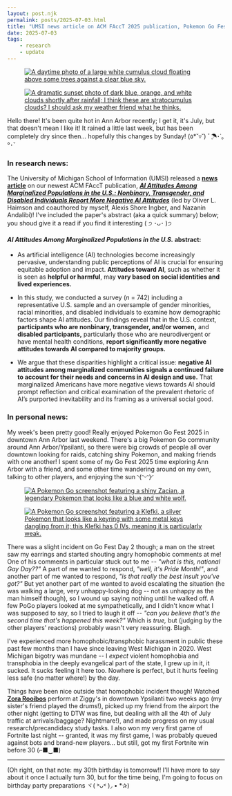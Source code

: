 ```yaml
---
layout: post.njk
permalink: posts/2025-07-03.html
title: "UMSI news article on ACM FAccT 2025 publication, Pokemon Go Fest 2025, 30th birthday (tomorrow!)"
date: 2025-07-03
tags:
    - research
    - update
---
```

<div class="gallery">
    <figure>
        <a href="../images/julycloud1-2025.jpg" data-caption="A cumulus cloud I saw the other day (Ann Arbor, MI)"><img src="../images/julycloud1-2025.jpg" alt="A daytime photo of a large white cumulus cloud floating above some trees against a clear blue sky."></a>
    </figure>
    <figure>
        <a href="../images/julycloud3-2025.jpg" data-caption="Cloudy sunset right after the rain (Ann Arbor, MI)"><img src="../images/julycloud3-2025.jpg" alt="A dramatic sunset photo of dark blue, orange, and white clouds shortly after rainfall; I think these are stratocumulus clouds? I should ask my weather friend what he thinks."></a>
    </figure>
</div>

Hello there! It's been quite hot in Ann Arbor recently; I get it, it's July, but that doesn't mean I like it! It rained a little last week, but has been completely dry since then... hopefully this changes by Sunday! (٥*˘▿˘) ﾞ☂･˙｡°･ˇ

### In research news:
The University of Michigan School of Information (UMSI) released a <a href="https://www.si.umich.edu/about-umsi/news/marginalized-americans-are-highly-skeptical-artificial-intelligence" target="blank"><b>news article</b></a> on our newest ACM FAccT publication, ***<a href="https://doi.org/10.1145/3715275.3732081" target="blank">AI Attitudes Among Marginalized Populations in the U.S.: Nonbinary, Transgender, and Disabled Individuals Report More Negative AI Attitudes</a>*** (led by Oliver L. Haimson and coauthored by myself, Alexis Shore Ingber, and Nazanin Andalibi)! I've included the paper's abstract (aka a quick summary) below; you shoud give it a read if you find it interesting ( ੭ ･ᴗ･ )੭

#### *AI Attitudes Among Marginalized Populations in the U.S.* abstract:
- As artificial intelligence (AI) technologies become increasingly pervasive, understanding public perceptions of AI is crucial for ensuring equitable adoption and impact. **Attitudes toward AI**, such as whether it is seen as **helpful or harmful**, may **vary based on social identities and lived experiences.**   

- In this study, we conducted a survey (*n* = 742) including a representative U.S. sample and an oversample of gender minorities, racial minorities, and disabled individuals to examine how demographic factors shape AI attitudes. Our findings reveal that in the U.S. context, **participants who are nonbinary, transgender, and/or women,** and **disabled participants,** particularly those who are neurodivergent or have mental health conditions, **report significantly more negative attitudes towards AI compared to majority groups.**   

- We argue that these disparities highlight a critical issue: **negative AI attitudes among marginalized communities signals a continued failure to account for their needs and concerns in AI design and use.** That marginalized Americans have more negative views towards AI should prompt reflection and critical examination of the prevalent rhetoric of AI’s purported inevitability and its framing as a universal social good.   

### In personal news:
My week's been pretty good! Really enjoyed Pokemon Go Fest 2025 in downtown Ann Arbor last weekend. There's a big Pokemon Go community around Ann Arbor/Ypsilanti, so there were big crowds of people all over downtown looking for raids, catching shiny Pokemon, and making friends with one another! I spent some of my Go Fest 2025 time exploring Ann Arbor with a friend, and some other time wandering around on my own, talking to other players, and enjoying the sun ◝(ᵔᵕᵔ)◜ 

<div class="gallery">
    <figure>
        <a href="../images/pogofest1-2025.jpg" data-caption="Shiny Zacian I caught on Sunday (Ann Arbor, MI)"><img src="../images/pogofest1-2025.jpg" alt="A Pokemon Go screenshot featuring a shiny Zacian, a legendary Pokemon that looks like a blue and white wolf."></a>
    </figure>
    <figure>
        <a href="../images/pogofest2-2025.jpg" data-caption="Zero IV Klefki I also caught on Sunday (Ann Arbor, MI)"><img src="../images/pogofest2-2025.jpg" alt="A Pokemon Go screenshot featuring a Klefki, a silver Pokemon that looks like a keyring with some metal keys dangling from it; this Klefki has 0 IVs, meaning it is particularly weak."></a>
    </figure>
</div>

There was a slight incident on Go Fest Day 2 though; a man on the street saw my earrings and started shouting angry homophobic comments at me! One of his comments in particular stuck out to me -- *"what is this, national Gay Day??"* A part of me wanted to respond, *"well, it's Pride Month!"*, and another part of me wanted to respond, *"is that really the best insult you've got?"* But yet another part of me wanted to avoid escalating the situation (he was walking a large, very unhappy-looking dog -- not as unhappy as the man himself though), so I wound up saying nothing until he walked off. A few PoGo players looked at me sympathetically, and I didn't know what I was supposed to say, so I tried to laugh it off -- *"can you believe that's the second time that's happened this week?"* Which is *true,* but (judging by the other players' reactions) probably wasn't very reassuring. Blagh. 

I've experienced more homophobic/transphobic harassment in public these past few months than I have since leaving West Michigan in 2020. West Michigan bigotry was mundane -- I *expect* violent homophobia and transphobia in the deeply evangelical part of the state, I grew up in it, it sucked. It sucks feeling it here too. Nowhere is perfect, but it hurts feeling less safe (no matter where!) by the day. 

Things have been nice outside that homophobic incident though! Watched <a href="https://www.instagram.com/zorarooibos/?hl=en" target="blank"><b>Zora Rooibos</b></a> perform at Ziggy's in downtown Ypsilanti two weeks ago (my sister's friend played the drums!), picked up my friend from the airport the other night (getting to DTW was fine, but dealing with all the 4th of July traffic at arrivals/baggage? Nightmare!), and made progress on my usual research/precandidacy study tasks. I also won my very first game of Fortnite last night -- granted, it was my first game, I was probably queued against bots and brand-new players... but still, got my first Fortnite win before 30 (⌐■‿■) 

---

(Oh right, on that note: my 30th birthday is tomorrow!! I'll have more to say about it once I actually turn 30, but for the time being, I'm going to focus on birthday party preparations ヾ( ˃ᴗ˂ )◞ • *✰)
